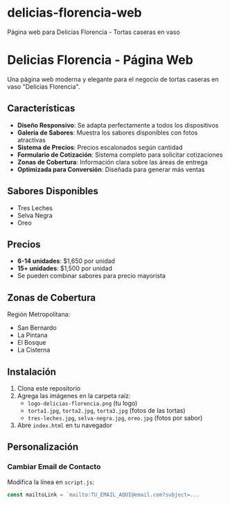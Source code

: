 # delicias-florencia-web
Página web para Delicias Florencia - Tortas caseras en vaso
# Delicias Florencia - Página Web

Una página web moderna y elegante para el negocio de tortas caseras en vaso "Delicias Florencia".

## Características

- **Diseño Responsivo**: Se adapta perfectamente a todos los dispositivos
- **Galería de Sabores**: Muestra los sabores disponibles con fotos atractivas
- **Sistema de Precios**: Precios escalonados según cantidad
- **Formulario de Cotización**: Sistema completo para solicitar cotizaciones
- **Zonas de Cobertura**: Información clara sobre las áreas de entrega
- **Optimizada para Conversión**: Diseñada para generar más ventas

## Sabores Disponibles

- Tres Leches
- Selva Negra  
- Oreo

## Precios

- **6-14 unidades**: $1,650 por unidad
- **15+ unidades**: $1,500 por unidad
- Se pueden combinar sabores para precio mayorista

## Zonas de Cobertura

Región Metropolitana:
- San Bernardo
- La Pintana
- El Bosque
- La Cisterna

## Instalación

1. Clona este repositorio
2. Agrega las imágenes en la carpeta raíz:
   - `logo-delicias-florencia.png` (tu logo)
   - `torta1.jpg`, `torta2.jpg`, `torta3.jpg` (fotos de las tortas)
   - `tres-leches.jpg`, `selva-negra.jpg`, `oreo.jpg` (fotos por sabor)
3. Abre `index.html` en tu navegador

## Personalización

### Cambiar Email de Contacto
Modifica la línea en `script.js`:
```javascript
const mailtoLink = `mailto:TU_EMAIL_AQUI@email.com?subject=...